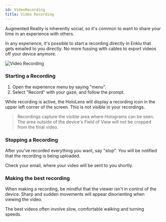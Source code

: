 ```yaml
---
id: VideoRecording
title: Video Recording
---
```


Augmented Reality is inherently social, so it's common to want to share your time in an experience with others. 

In any experience, it's possible to start a recording directly in Enklu that gets emailed to you directly. 
No more fussing with cables to export videos off your device anymore.

![Video Recording](/img/product/hololens/video-recording.gif)

### Starting a Recording

1. Open the experience menu by saying "menu".
2. Select "Record" with your gaze, and follow the prompt.

While recording is active, the HoloLens will display a recording icon in the upper left corner of the screen. This is not visible in your recordings.

> Recordings capture the visible area where Holograms can be seen. The area outside of the device's Field of View will not be cropped from the final video.

### Stopping a Recording

After you've recorded everything you want, say "stop". You will be notified that the recording is being uploaded.

Check your email, where your video will be sent to you shortly.

### Making the best recording

When making a recording, be mindful that the viewer isn't in control of the device. 
Sharp and sudden movements will appear disorienting when viewing the video.

The best videos often involve slow, comfortable walking and turning speeds.
